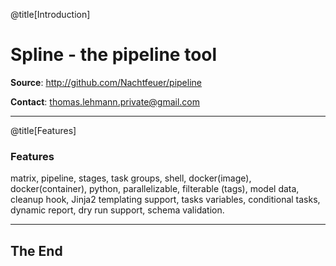 <!-- $theme: gaia -->

@title[Introduction]
# Spline - the pipeline tool

**Source**:
http://github.com/Nachtfeuer/pipeline

**Contact**:
[thomas.lehmann.private@gmail.com](mailto:thomas.lehmann.private@gmail.com)

---

@title[Features]
### Features
matrix, pipeline, stages, task groups,
shell, docker(image), docker(container), python,
parallelizable, filterable (tags), model data,
cleanup hook, Jinja2 templating support,
tasks variables, conditional tasks, dynamic report,
dry run support, schema validation.

---

## The End


